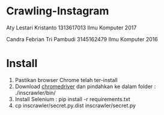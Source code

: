 # Crawling-Instagram

Aty Lestari Kristanto         1313617013    Ilmu Komputer 2017

Candra Febrian Tri Pambudi    3145162479    Ilmu Komputer 2016


# Install

1. Pastikan browser Chrome telah ter-install
2. Download <a href="https://sites.google.com/a/chromium.org/chromedriver/">chromedriver</a> dan pindahkan ke dalam folder : ./inscrawler/bin/
3. Install Selenium : pip install -r requirements.txt
4. cp inscrawler/secret.py.dist inscrawler/secret.py

